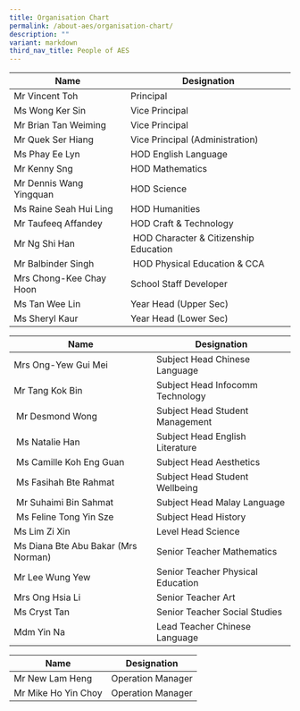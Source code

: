 ```yaml
---
title: Organisation Chart
permalink: /about-aes/organisation-chart/
description: ""
variant: markdown
third_nav_title: People of AES
---
```

| **Name** | **Designation** | 
| -------- | -------- | 
| Mr Vincent Toh | Principal | 
|Ms Wong Ker Sin    | Vice Principal     | 
| Mr Brian Tan Weiming  | Vice Principal  | 
| Mr Quek Ser Hiang  | Vice Principal (Administration)    | 
| Ms Phay Ee Lyn    | HOD English Language    | 
|Mr Kenny Sng | HOD Mathematics | 
| Mr Dennis Wang Yingquan | HOD Science     | 
|Ms Raine Seah Hui Ling| HOD Humanities | 
| Mr Taufeeq Affandey | HOD Craft & Technology   | 
| Mr Ng Shi Han    |  HOD Character & Citizenship Education    | 
| Mr Balbinder Singh   |  HOD Physical Education & CCA     | 
| Mrs Chong-Kee Chay Hoon  | School Staff Developer     | 
| Ms Tan Wee Lin   | Year Head (Upper Sec)| 
| Ms Sheryl Kaur    | Year Head (Lower Sec)| 


| **Name** | **Designation**|
| -------- | -------- | 
| Mrs Ong-Yew Gui Mei   | Subject Head Chinese Language    |
| Mr Tang Kok Bin    | Subject Head Infocomm Technology   | 
|  Mr Desmond Wong   | Subject Head Student Management   | 
|  Ms Natalie Han    | Subject Head English Literature  | 
|  Ms Camille Koh Eng Guan    | Subject Head Aesthetics | 
| Ms Fasihah Bte Rahmat| Subject Head Student Wellbeing     | 
| Mr Suhaimi Bin Sahmat |Subject Head Malay Language| 
| Ms Feline Tong Yin Sze |Subject Head History| 
|Ms Lim Zi Xin | Level Head Science| 
| Ms Diana Bte Abu Bakar (Mrs Norman)| Senior Teacher Mathematics| 
| Mr Lee Wung Yew| Senior Teacher Physical Education| 
| Mrs Ong Hsia Li | Senior Teacher Art| 
| Ms Cryst Tan| Senior Teacher Social Studies| 
| Mdm Yin Na| Lead Teacher Chinese Language| 

| **Name** | **Designation**|
| -------- | -------- | 
| Mr New Lam Heng| Operation Manager |
| Mr Mike Ho Yin Choy| Operation Manager |